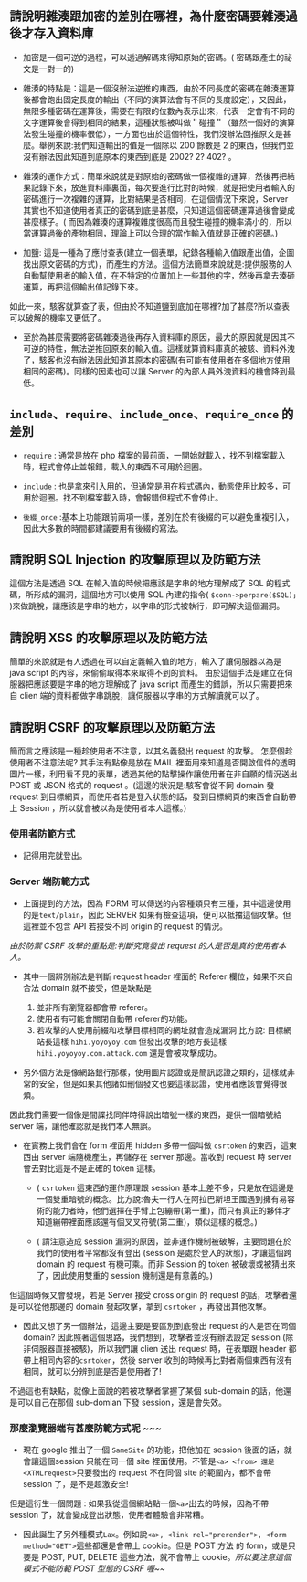 ## 請說明雜湊跟加密的差別在哪裡，為什麼密碼要雜湊過後才存入資料庫
- 加密是一個可逆的過程，可以透過解碼來得知原始的密碼。( 密碼跟產生的祕文是一對一的)
- 雜湊的特點是：這是一個沒辦法逆推的東西，由於不同長度的密碼在雜湊運算後都會跑出固定長度的輸出（不同的演算法會有不同的長度設定），又因此，無限多種密碼在運算後，需要在有限的位數內表示出來，代表一定會有不同的文字運算後會得到相同的結果，這種狀態被叫做＂碰撞＂（雖然一個好的演算法發生碰撞的機率很低），一方面也由於這個特性，我們沒辦法回推原文是甚麼。舉例來說:我們知道輸出的值是一個除以 200 餘數是 2 的東西，但我們並沒有辦法因此知道到底原本的東西到底是 2002? 2? 402? 。 

- 雜湊的運作方式：簡單來說就是對原始的密碼做一個複雜的運算，然後再把結果記錄下來，放進資料庫裏面，每次要進行比對的時候，就是把使用者輸入的密碼進行一次複雜的運算，比對結果是否相同，在這個情況下來說，Server 其實也不知道使用者真正的密碼到底是甚麼，只知道這個密碼運算過後會變成甚麼樣子。( 而因為雜湊的運算複雜度很高而且發生碰撞的機率滿小的，所以當運算過後的產物相同，理論上可以合理的當作輸入值就是正確的密碼。)

- 加鹽:
這是一種為了應付查表(建立一個表單，紀錄各種輸入值跟產出值，企圖找出原文密碼的方式)，而產生的方法。這個方法簡單來說就是:提供服務的人自動幫使用者的輸入值，在不特定的位置加上一些其他的字，然後再拿去湊砸運算，再把這個輸出值記錄下來。

如此一來，駭客就算查了表，但由於不知道鹽到底加在哪裡?加了甚麼?所以查表可以破解的機率又更低了。

- 至於為甚麼需要將密碼雜湊過後再存入資料庫的原因，最大的原因就是因其不可逆的特性，無法逆推回原來的輸入值。這樣就算資料庫真的被駭、資料外洩了，駭客也沒有辦法因此知道其原本的密碼(有可能有使用者在多個地方使用相同的密碼)。同樣的因素也可以讓 Server 的內部人員外洩資料的機會降到最低。

## `include`、`require`、`include_once`、`require_once` 的差別
- `require` : 通常是放在 php 檔案的最前面，一開始就載入，找不到檔案載入時，程式會停止並報錯，載入的東西不可用於迴圈。
- `include` : 也是拿來引入用的，但通常是用在程式碼內，動態使用比較多，可用於迴圈。找不到檔案載入時，會報錯但程式不會停止。

- `後綴_once` :基本上功能跟前兩項一樣，差別在於有後綴的可以避免重複引入，因此大多數的時間都建議要用有後綴的寫法。


## 請說明 SQL Injection 的攻擊原理以及防範方法

這個方法是透過 SQL 在輸入值的時候把應該是字串的地方理解成了 SQL 的程式碼，所形成的漏洞，這個地方可以使用 SQL 內建的指令( `$conn->perpare($SQL);` )來做跳脫，讓應該是字串的地方，以字串的形式被執行，即可解決這個漏洞。



##  請說明 XSS 的攻擊原理以及防範方法

簡單的來說就是有人透過在可以自定義輸入值的地方，輸入了讓伺服器以為是 java script 的內容，來偷偷取得本來取得不到的資料。
由於這個手法是建立在伺服器把應該要是字串的地方理解成了 java script 而產生的錯誤，所以只需要把來自 clien 端的資料都做字串跳脫，讓伺服器以字串的方式解讀就可以了。


## 請說明 CSRF 的攻擊原理以及防範方法
簡而言之應該是一種趁使用者不注意，以其名義發出 request 的攻擊。
怎麼個趁使用者不注意法呢? 其手法有點像是放在 MAIL 裡面用來知道是否開啟信件的透明圖片一樣，利用看不見的表單，透過其他的點擊操作讓使用者在非自願的情況送出 POST 或 JSON 格式的 request 。(這邊的狀況是:駭客會從不同 domain 發 request 到目標網頁，而使用者若是登入狀態的話，發到目標網頁的東西會自動帶上 Session ，所以就會被以為是使用者本人這樣。)


### 使用者防範方式
- 記得用完就登出。

### Server 端防範方式

- 上面提到的方法，因為 FORM 可以傳送的內容種類只有三種，其中這邊使用的是`text/plain`，因此 SERVER 如果有檢查這項，便可以抵擋這個攻擊。但這裡並不包含 API 若接受不同 origin 的 request 的情況。

*由於防禦 CSRF 攻擊的重點是:判斷究竟發出 request 的人是否是真的使用者本人。*

- 其中一個辨別辦法是判斷 request header 裡面的 Referer 欄位，如果不來自合法 domain 就不接受，但是缺點是
    1. 並非所有瀏覽器都會帶 referer。
    2. 使用者有可能會關閉自動帶 referer的功能。
    3. 若攻擊的人使用前綴和攻擊目標相同的網址就會造成漏洞
    比方說: 目標網站長這樣 `hihi.yoyoyoy.com`
    但發出攻擊的地方長這樣 `hihi.yoyoyoy.com.attack.com` 還是會被攻擊成功。

- 另外個方法是像網路銀行那樣，使用圖片認證或是簡訊認證之類的，這樣就非常的安全，但是如果其他諸如刪個發文也要這樣認證，使用者應該會覺得很煩。

因此我們需要一個像是間諜找同伴時得說出暗號一樣的東西，提供一個暗號給 server 端，讓他確認就是我們本人無誤。
- 在實務上我們會在 form 裡面用 hidden 多帶一個叫做 `csrtoken` 的東西，這東西由 server 端隨機產生，再儲存在 server 那邊。當收到 request 時 server 會去對比這是不是正確的 token 這樣。

    - ( `csrtoken` 這東西的運作原理跟 session 基本上差不多，只是放在這邊是一個雙重暗號的概念。比方說:魯夫一行人在阿拉巴斯坦王國遇到擁有易容術的能力者時，他們選擇在手臂上包繃帶(第一重)，而只有真正的夥伴才知道繃帶裡面應該還有個叉叉符號(第二重)，類似這樣的概念。)

    -  ( 請注意造成 session 漏洞的原因，並非運作機制被破解，主要問題在於我們的使用者平常都沒有登出 (session 是處於登入的狀態)，才讓這個跨 domain 的 request 有機可乘。而非 Session 的 token 被破壞或被猜出來了，因此使用雙重的 session 機制還是有意義的。)

但這個時候又會發現，若是 Server 接受 cross origin 的 request 的話，攻擊者還是可以從他那邊的 domain 發起攻擊，拿到 `csrtoken` ，再發出其他攻擊。

- 因此又想了另一個辦法，這邊主要是要區別到底發出 request 的人是否在同個 domain?
因此照著這個思路，我們想到，攻擊者並沒有辦法設定 session (除非伺服器直接被駭)，所以我們讓 clien 送出 request 時，在表單跟 header 都帶上相同內容的`csrtoken`，然後 server 收到的時候再比對者兩個東西有沒有相同，就可以分辨到底是否是使用者了!

不過這也有缺點，就像上面說的若被攻擊者掌握了某個 sub-domain 的話，他還是可以自己在那個 sub-domian 下發 session，還是會失效。


### 那麼瀏覽器端有甚麼防範方式呢 ~~~
- 現在 google 推出了一個 `SameSite` 的功能，把他加在 session 後面的話，就會讓這個session 只能在同一個 site 裡面使用。不管是`<a> <from> 還是 <XTMLrequest>`只要發出的 request 不在同個 site 的範圍內，都不會帶 session 了，是不是超激安全!

但是這衍生一個問題 : 如果我從這個網站點一個`<a>`出去的時候，因為不帶 session 了，就會變成登出狀態，使用者體驗會非常糟。

- 因此誕生了另外種模式`Lax`。例如說`<a>, <link rel="prerender">, <form method="GET">`這些都還是會帶上 cookie。但是 POST 方法 的 form，或是只要是 POST, PUT, DELETE 這些方法，就不會帶上 cookie。*所以要注意這個模式不能防範 POST 型態的 CSRF 喔~~*


